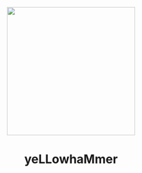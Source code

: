 <div align="center">
  <img src=https://github.com/user-attachments/assets/9920260a-ea2d-41dd-8397-7add082ee5f9 width=300>

# yeLLowhaMmer

</div>
